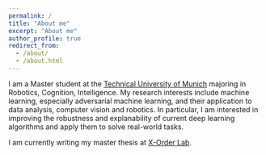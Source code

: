 ```yaml
---
permalink: /
title: "About me"
excerpt: "About me"
author_profile: true
redirect_from: 
  - /about/
  - /about.html
---
```


I am a Master student at the [Technical University of Munich](https://www.mathematik-informatik-statistik.uni-muenchen.de/index.html) majoring in Robotics, Cognition, Intelligence. My research interests include machine learning, especially adversarial machine learning, and their application to data analysis, computer vision and robotics. In particular, I am interested in improving the robustness and explanability of current deep learning algorithms and apply them to solve real-world tasks.

I am currently writing my master thesis at [X-Order Lab](http://xorder.ai).